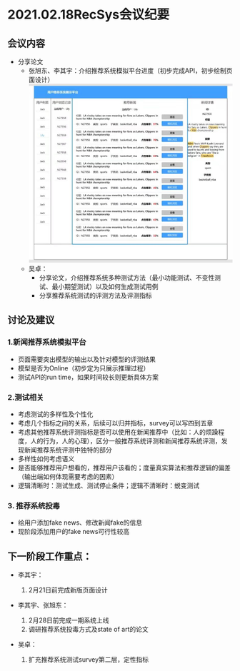 # 2021.02.18RecSys会议纪要

## 会议内容
- 分享论文
  - 张旭东、李其宇：介绍推荐系统模拟平台进度（初步完成API，初步绘制页面设计）![页面设计](./imgs/0218-01.jpeg)
  - 吴卓：
    - 分享论文，介绍推荐系统多种测试方法（最小功能测试、不变性测试、最小期望测试）以及如何生成测试用例
    - 分享推荐系统测试的评测方法及评测指标
## 讨论及建议
### 1.新闻推荐系统模拟平台
- 页面需要突出模型的输出以及针对模型的评测结果
- 模型是否为Online（初步定为只展示推理过程）
- 测试API的run time，如果时间较长则更新具体方案


### 2.测试相关
- 考虑测试的多样性及个性化
- 考虑几个指标之间的关系，后续可以归并指标，survey可以写四到五章
- 考虑其他推荐系统评测指标是否可以使用在新闻推荐中（比如：人的烦躁程度，人的行为，人的心理），区分一般推荐系统评测和新闻推荐系统评测，发现新闻推荐系统评测中独特的部分
- 多样性如何考虑语义
- 是否能够推荐用户想看的，推荐用户该看的；度量真实算法和推荐逻辑的偏差（输出端如何体现需要考虑的因素）
- 逻辑清晰时：测试生成、测试停止条件；逻辑不清晰时：蜕变测试

### 3. 推荐系统投毒
- 给用户添加fake news、修改新闻fake的信息
- 现阶段添加用户的fake news可行性较高
## 下一阶段工作重点：
- 李其宇：
    1. 2月21日前完成新版页面设计
- 李其宇、张旭东：
    1. 2月28日前完成一期系统上线
    2. 调研推荐系统投毒方式及state of art的论文

- 吴卓：
    1. 扩充推荐系统测试survey第二层，定性指标

